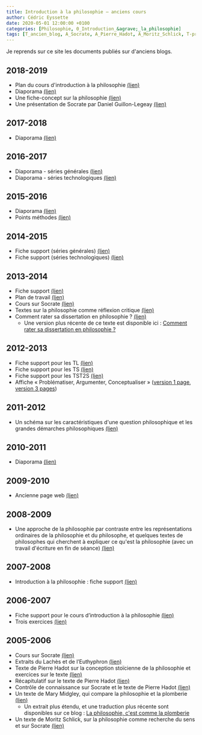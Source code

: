 ```yaml
---
title: Introduction à la philosophie – anciens cours
author: Cédric Eyssette
date: 2020-05-01 12:00:00 +0100
categories: [Philosophie, 0_Introduction_&agrave;_la_philosophie]
tags: [T_ancien_blog, A_Socrate, A_Pierre_Hadot, A_Moritz_Schlick, T-probl&eacute;matiser, T-argumenter, T-conceptualiser]
---
```


Je reprends sur ce site les documents publiés sur d'anciens blogs.

## 2018-2019

- Plan du cours d'introduction à la philosophie [(lien)](https://docs.google.com/document/d/1_GV6zXQ4gQtyiDbkNEwTN3UjAg6XA9clxQFl8HDH4Ok/edit?usp=sharing)
- Diaporama [(lien)](https://docs.google.com/presentation/d/1XI3WAUFFPYsIW17No1RV-cbJ_-hnvMlgzgf_B0_vVu8/edit?usp=sharing)
- Une fiche-concept sur la philosophie [(lien)](https://docs.google.com/drawings/d/1JrJmktVtjLtzYLF7wGTJpYerTm02J5HluUtJenMHKC4/edit?usp=sharing)
- Une présentation de Socrate par Daniel Guillon-Legeay [(lien)](https://eyssette.github.io/blog/assets/pdf/ancien_blog/0_Introduction_philosophie/2018-2019-Daniel-Guillon-Legeay_Socrate-pere-philosophie.pdf)

## 2017-2018

- Diaporama [(lien)](https://docs.google.com/presentation/d/1v3OaAT2NPo7AkK_IVD2vnI9vqy4eg8s6bC4F6UzM4X0/edit?usp=sharing)

## 2016-2017

- Diaporama - séries générales [(lien)](https://docs.google.com/presentation/d/1Sz6CyYerWPmx4c4Zy-3fzyV0RD32bMksP3aYBsx2AL4/edit?usp=sharing)
- Diaporama - séries technologiques [(lien)](https://docs.google.com/presentation/d/1Cybgl4LQA0Kz2w-y77pjRg0UDirtoieve6uLleK532I/edit?usp=sharing)

## 2015-2016

- Diaporama [(lien)](https://docs.google.com/presentation/d/16nFC-dMbTjhH3APBEn2smL65mwUehL6I__W4SAadsPI/edit?usp=sharing)
- Points méthodes [(lien)](https://docs.google.com/presentation/d/1J5v7J8H2MSMABNKOyEKnNw6V0VbMrW1DNJNEZ7HFwhQ/edit?usp=sharing)

## 2014-2015

- Fiche support (séries générales) [(lien)](https://eyssette.github.io/blog/assets/pdf/ancien_blog/0_Introduction_philosophie/2014-2015-introduction-philosophie-series-generales.pdf)
- Fiche support (séries technologiques) [(lien)](https://eyssette.github.io/blog/assets/pdf/ancien_blog/0_Introduction_philosophie/2014-2015-introduction-philosophie-series-technologiques.pdf)

## 2013-2014

- Fiche support [(lien)](https://eyssette.github.io/blog/assets/pdf/ancien_blog/0_Introduction_philosophie/2013-2014-introduction-a-la-philosophie.pdf)
- Plan de travail [(lien)](https://eyssette.github.io/blog/assets/pdf/ancien_blog/0_Introduction_philosophie/2013-2014-introduction-philosophie-PlanTravail.pdf)
- Cours sur Socrate [(lien)](https://eyssette.github.io/blog/assets/pdf/ancien_blog/0_Introduction_philosophie/2013-2014-Socrate-cours.pdf)
- Textes sur la philosophie comme réflexion critique [(lien)](https://eyssette.github.io/blog/assets/pdf/ancien_blog/0_Introduction_philosophie/2013-2014-textes-philosophie-comme-reflexion-critique.pdf)
- Comment rater sa dissertation en philosophie ? [(lien)](https://eyssette.github.io/blog/assets/pdf/ancien_blog/0_Introduction_philosophie/2013-2014-comment-rater-sa-dissertation-en-philosophie.pdf)
  - Une version plus récente de ce texte est disponible ici : [Comment rater sa dissertation en philosophie ?](https://eyssette.github.io/blog/posts/comment-rater-sa-dissertation-en-philosophie/)

## 2012-2013

- Fiche support pour les TL [(lien)](https://eyssette.github.io/blog/assets/pdf/ancien_blog/0_Introduction_philosophie/2012-2013-introduction-philosophie-tl.pdf)
- Fiche support pour les TS [(lien)](https://eyssette.github.io/blog/assets/pdf/ancien_blog/0_Introduction_philosophie/2012-2013-introduction-philosophie-ts.pdf)
- Fiche support pour les TST2S [(lien)](https://eyssette.github.io/blog/assets/pdf/ancien_blog/0_Introduction_philosophie/2012-2013-introduction-philosophie-technos.pdf)
- Affiche « Problématiser, Argumenter, Conceptualiser » ([version 1 page](https://eyssette.github.io/blog/assets/pdf/ancien_blog/0_Introduction_philosophie/2012-2013-affiche-3operations-1page.pdf), [version 3 pages](https://eyssette.github.io/blog/assets/pdf/ancien_blog/0_Introduction_philosophie/2012-2013-affiche-3operations-3pages.pdf))

## 2011-2012

- Un schéma sur les caractéristiques d'une question philosophique et les grandes démarches philosophiques [(lien)](https://eyssette.github.io/blog/assets/pdf/ancien_blog/0_Introduction_philosophie/2011-2012-faire-de-la-philosophie.pdf)

## 2010-2011

- Diaporama [(lien)](https://docs.google.com/presentation/d/e/2PACX-1vTDCmkqk1ZaxBhapt1Sv66yYiSC7lRLwBA3tivyXu1wuM217yimWfa0P-o7KwSa-zTX7exRoxG2yKyL/pub?start=false&loop=false&delayms=60000ff)

## 2009-2010

- Ancienne page web [(lien)](https://eyssette.github.io/blog/assets/pdf/ancien_blog/0_Introduction_philosophie/2009-2010-intro_philo.pdf)

## 2008-2009

- Une approche de la philosophie par contraste entre les représentations ordinaires de la philosophie et du philosophe, et quelques textes de philosophes qui cherchent à expliquer ce qu'est la philosophie (avec un travail d'écriture en fin de séance) [(lien)](https://eyssette.github.io/blog/assets/pdf/ancien_blog/0_Introduction_philosophie/2008-2009-repr_philo.pdf)

## 2007-2008

- Introduction à la philosophie : fiche support [(lien)](https://eyssette.github.io/blog/assets/pdf/ancien_blog/0_Introduction_philosophie/2007-2008-0_s_intro_philo.pdf)

## 2006-2007

- Fiche support pour le cours d’introduction à la philosophie [(lien)](https://eyssette.github.io/blog/assets/pdf/ancien_blog/0_Introduction_philosophie/2006-2007-philosophie_fiche_support.pdf)
- Trois exercices [(lien)](https://eyssette.github.io/blog/assets/pdf/ancien_blog/0_Introduction_philosophie/2006-2007-exercices.pdf)

## 2005-2006

- Cours sur Socrate [(lien)](https://eyssette.github.io/blog/assets/pdf/ancien_blog/0_Introduction_philosophie/2005-2006-socrate.pdf)
- Extraits du Lachès et de l’Euthyphron [(lien)](https://eyssette.github.io/blog/assets/pdf/ancien_blog/0_Introduction_philosophie/2005-2006-socrate_textes.pdf)
- Texte de Pierre Hadot sur la conception stoïcienne de la philosophie et exercices sur le texte [(lien)](https://eyssette.github.io/blog/assets/pdf/ancien_blog/0_Introduction_philosophie/2005-2006-hadot_texte.pdf)
- Récapitulatif sur le texte de Pierre Hadot [(lien)](https://eyssette.github.io/blog/assets/pdf/ancien_blog/0_Introduction_philosophie/2005-2006-hadot_recapitulatif.pdf)
- Contrôle de connaissance sur Socrate et le texte de Pierre Hadot [(lien)](https://eyssette.github.io/blog/assets/pdf/ancien_blog/0_Introduction_philosophie/2005-2006-controle_socrate_hadot.pdf)
- Un texte de Mary Midgley, qui compare la philosophie et la plomberie [(lien)](https://eyssette.github.io/blog/assets/pdf/ancien_blog/0_Introduction_philosophie/2005-2006-philosophical_plumbing.pdf)
  - Un extrait plus étendu, et une traduction plus récente sont disponibles sur ce blog : [La philosophie, c'est comme la plomberie](https://eyssette.github.io/blog/posts/la-philosophie-c-est-comme-la-plomberie/)
- Un texte de Moritz Schlick, sur la philosophie comme recherche du sens et sur Socrate [(lien)](https://eyssette.github.io/blog/assets/pdf/ancien_blog/0_Introduction_philosophie/2005-2006-schlick_texte.pdf)

